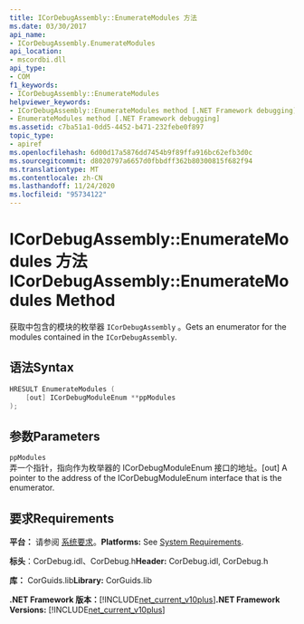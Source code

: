 ```yaml
---
title: ICorDebugAssembly::EnumerateModules 方法
ms.date: 03/30/2017
api_name:
- ICorDebugAssembly.EnumerateModules
api_location:
- mscordbi.dll
api_type:
- COM
f1_keywords:
- ICorDebugAssembly::EnumerateModules
helpviewer_keywords:
- ICorDebugAssembly::EnumerateModules method [.NET Framework debugging]
- EnumerateModules method [.NET Framework debugging]
ms.assetid: c7ba51a1-0dd5-4452-b471-232febe0f897
topic_type:
- apiref
ms.openlocfilehash: 6d00d17a5876dd7454b9f89ffa916bc62efb3d0c
ms.sourcegitcommit: d8020797a6657d0fbbdff362b80300815f682f94
ms.translationtype: MT
ms.contentlocale: zh-CN
ms.lasthandoff: 11/24/2020
ms.locfileid: "95734122"
---
```

# <a name="icordebugassemblyenumeratemodules-method"></a><span data-ttu-id="a343a-102">ICorDebugAssembly::EnumerateModules 方法</span><span class="sxs-lookup"><span data-stu-id="a343a-102">ICorDebugAssembly::EnumerateModules Method</span></span>

<span data-ttu-id="a343a-103">获取中包含的模块的枚举器 `ICorDebugAssembly` 。</span><span class="sxs-lookup"><span data-stu-id="a343a-103">Gets an enumerator for the modules contained in the `ICorDebugAssembly`.</span></span>  
  
## <a name="syntax"></a><span data-ttu-id="a343a-104">语法</span><span class="sxs-lookup"><span data-stu-id="a343a-104">Syntax</span></span>  
  
```cpp  
HRESULT EnumerateModules (  
    [out] ICorDebugModuleEnum **ppModules  
);  
```  
  
## <a name="parameters"></a><span data-ttu-id="a343a-105">参数</span><span class="sxs-lookup"><span data-stu-id="a343a-105">Parameters</span></span>  

 `ppModules`  
 <span data-ttu-id="a343a-106">弄一个指针，指向作为枚举器的 ICorDebugModuleEnum 接口的地址。</span><span class="sxs-lookup"><span data-stu-id="a343a-106">[out] A pointer to the address of the ICorDebugModuleEnum interface that is the enumerator.</span></span>  
  
## <a name="requirements"></a><span data-ttu-id="a343a-107">要求</span><span class="sxs-lookup"><span data-stu-id="a343a-107">Requirements</span></span>  

 <span data-ttu-id="a343a-108">**平台：** 请参阅 [系统要求](../../get-started/system-requirements.md)。</span><span class="sxs-lookup"><span data-stu-id="a343a-108">**Platforms:** See [System Requirements](../../get-started/system-requirements.md).</span></span>  
  
 <span data-ttu-id="a343a-109">**标头**：CorDebug.idl、CorDebug.h</span><span class="sxs-lookup"><span data-stu-id="a343a-109">**Header:** CorDebug.idl, CorDebug.h</span></span>  
  
 <span data-ttu-id="a343a-110">**库：** CorGuids.lib</span><span class="sxs-lookup"><span data-stu-id="a343a-110">**Library:** CorGuids.lib</span></span>  
  
 <span data-ttu-id="a343a-111">**.NET Framework 版本：**[!INCLUDE[net_current_v10plus](../../../../includes/net-current-v10plus-md.md)]</span><span class="sxs-lookup"><span data-stu-id="a343a-111">**.NET Framework Versions:** [!INCLUDE[net_current_v10plus](../../../../includes/net-current-v10plus-md.md)]</span></span>
